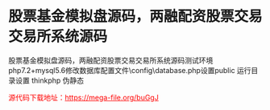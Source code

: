 # 股票基金模拟盘源码，两融配资股票交易交易所系统源码

股票基金模拟盘源码，两融配资股票交易交易所系统源码测试环境 php7.2+mysql5.6修改数据库配置文件\config\database.php设置public 运行目录设置 thinkphp 伪静态 <br>




<p style="color: red;">源代码下载地址：<a href="https://mega-file.org/buGgJ" style="color: red;">https://mega-file.org/buGgJ</a></p>